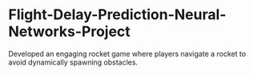 # Flight-Delay-Prediction-Neural-Networks-Project
Developed an engaging rocket game where players navigate a rocket to avoid dynamically spawning obstacles. 
